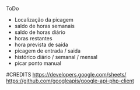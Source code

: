 ToDo
- Localização da picagem
- saldo de horas semanais
- saldo de horas diário
- horas restantes
- hora prevista de saída
- picagem de entrada / saida
- histórico diário / semanal / mensal
- picar ponto manual

#CREDITS
https://developers.google.com/sheets/
https://github.com/googleapis/google-api-php-client
